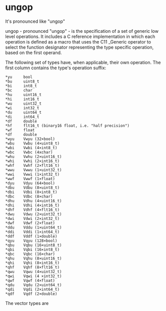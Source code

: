 # ungop
It's pronounced like "ungop"

ungop - pronounced "ungop" - is the specification of a set
of generic low level operations. It includes a C reference
implementation in which each operation is defined as a macro
that uses the C11 _Generic operator to select the function
designator representing the type specific operation, based on
the first operand.

The following set of types have, when applicable, their own
operation. The first column contains the type's operation
suffix:

    *yu     bool
    *bu     uint8_t
    *bi     int8_t
    *bc     char
    *hu     uint16_t
    *hi     int16_t
    *wu     uint32_t
    *wi     int32_t
    *du     uint64_t
    *di     int64_t
    *df     double
    *hf     flt16_t (binary16 float, i.e. "half precision")
    *wf     float  
    *df     double 
    *wyu    Vwyu (32×bool)
    *wbu    Vwbu (4×uint8_t)
    *wbi    Vwbi (4×int8_t)
    *wbc    Vwbc (4xchar)
    *whu    Vwhu (2×uint16_t)
    *whi    Vwhi (2×int16_t)
    *whf    Vwhf (2×flt16_t)
    *wwu    Vwwu (1×uint32_t)
    *wwi    Vwwi (1×int32_t)
    *wwf    Vwwf (1×float)
    *dyu    Vdyu (64×bool)
    *dbu    Vdbu (8×uint8_t)
    *dbi    Vdbi (8×int8_t)
    *dbc    Vdbc (8×char)
    *dhu    Vdhu (4×uint16_t)
    *dhi    Vdhi (4×int16_t)
    *dhf    Vdhf (4×flt16_t)
    *dwu    Vdwu (2×uint32_t)
    *dwi    Vdwi (2×int32_t)
    *dwf    Vdwf (2×float)
    *ddu    Vddu (1×uint64_t)
    *ddi    Vddi (1×int64_t)
    *ddf    Vddf (1×double)
    *qyu    Vqyu (128×bool)
    *qbu    Vqbu (16×uint8_t)
    *qbi    Vqbi (16×int8_t)
    *qbc    Vqbc (16×char)
    *qhu    Vqhu (8×uint16_t)
    *qhi    Vqhi (8×int16_t)
    *qhf    Vqhf (8×flt16_t)
    *qwu    Vqwu (4×uint32_t)
    *qwi    Vqwi (4 ×int32_t)
    *qwf    Vqwf (4×float)
    *qdu    Vqdu (2×uint64_t)
    *qdi    Vqdi (2×int64_t)
    *qdf    Vqdf (2×double)

The vector types are 
